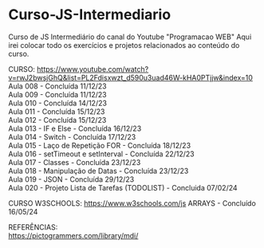 # Curso-JS-Intermediario
Curso de JS Intermediário do canal do Youtube "Programacao WEB" Aqui irei colocar todo os exercícios e projetos relacionados ao conteúdo do curso.

CURSO: https://www.youtube.com/watch?v=rwJ2bwsjGhQ&list=PL2Fdisxwzt_d590u3uad46W-kHA0PTjjw&index=10<br>
Aula 008 - Concluída 11/12/23<br>
Aula 009 - Concluída 11/12/23<br>
Aula 010 - Concluída 14/12/23<br>
Aula 011 - Concluída 15/12/23<br>
Aula 012 - Concluída 15/12/23<br>
Aula 013 - IF e Else - Concluída 16/12/23<br>
Aula 014 - Switch - Concluída 17/12/23<br>
Aula 015 - Laço de Repetição FOR - Concluída 18/12/23<br>
Aula 016 - setTimeout e setInterval - Concluída 22/12/23<br>
Aula 017 - Classes - Concluída 23/12/23<br>
Aula 018 - Manipulação de Datas - Concluída 23/12/23<br>
Aula 019 - JSON - Concluída 29/12/23<br>
Aula 020 - Projeto Lista de Tarefas (TODOLIST) - Concluida 07/02/24<br>

CURSO W3SCHOOLS: https://www.w3schools.com/js
ARRAYS - Concluído 16/05/24

REFERÊNCIAS:<br>
https://pictogrammers.com/library/mdi/<br>